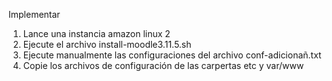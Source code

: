 Implementar
1. Lance una instancia amazon linux 2
2. Ejecute el archivo install-moodle3.11.5.sh
3. Ejecute manualmente las configuraciones del archivo conf-adicionañ.txt
4. Copie los archivos de configuración de las carpertas etc y var/www
